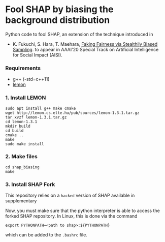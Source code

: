 # Fool SHAP by biasing the background distribution

Python code to fool SHAP, an extension of the technique introduced in 
* K. Fukuchi, S. Hara, T. Maehara, [Faking Fairness via Stealthily Biased Sampling](https://arxiv.org/abs/1901.08291). to appear in AAAI'20 Special Track on Artificial Intelligence for Social Impact (AISI).

### Requirements ###
- g++ (-std=c++11)
- [lemon](https://lemon.cs.elte.hu/trac/lemon/)

### 1. Install LEMON ###

```
sudo apt install g++ make cmake 
wget http://lemon.cs.elte.hu/pub/sources/lemon-1.3.1.tar.gz
tar xvzf lemon-1.3.1.tar.gz
cd lemon-1.3.1
mkdir build
cd build
cmake ..
make
sudo make install
```

### 2. Make files ###

```
cd shap_biasing
make
```

### 3. Install SHAP Fork ###

This repository relies on a `hacked` version of SHAP available in supplementary

Now, you must make sure that the python interpreter is able to access the
forked SHAP repository. In Linux, this is done via the command
```
export PYTHONPATH=<path to shap>:${PYTHONPATH}
```
which can be added to the `.bashrc` file.
